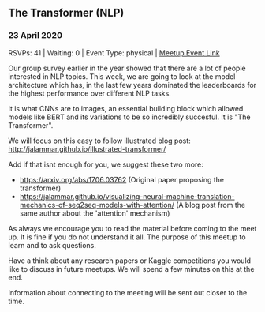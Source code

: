## The Transformer (NLP)
### 23 April 2020
RSVPs: 41 | Waiting: 0 | Event Type: physical | [Meetup Event Link](https://www.meetup.com/Data-Science-Discussion-Auckland/events/269648857)

Our group survey earlier in the year showed that there are a lot of people interested in NLP topics. This week, we are going to look at the model architecture which has, in the last few years dominated the leaderboards for the highest performance over different NLP tasks.

It is what CNNs are to images, an essential building block which allowed models like BERT and its variations to be so incredibly succesful. It is "The Transformer".

We will focus on this easy to follow illustrated blog post: http://jalammar.github.io/illustrated-transformer/

Add if that isnt enough for you, we suggest these two more:
- https://arxiv.org/abs/1706.03762 (Original paper proposing the transformer)
- https://jalammar.github.io/visualizing-neural-machine-translation-mechanics-of-seq2seq-models-with-attention/ (A blog post from the same author about the 'attention' mechanism)

As always we encourage you to read the material before coming to the meet up. It is fine if you do not understand it all. The purpose of this meetup to learn and to ask questions.

Have a think about any research papers or Kaggle competitions you would like to discuss in future meetups. We will spend a few minutes on this at the end.

Information about connecting to the meeting will be sent out closer to the time.
